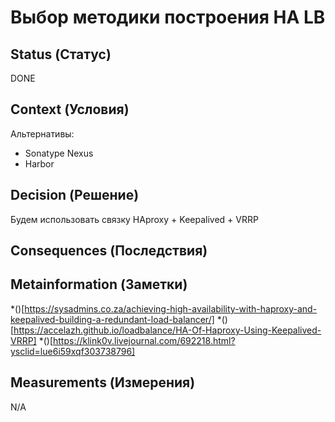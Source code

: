 # Выбор методики построения HA LB

## Status (Статус)
DONE

## Context (Условия)
Альтернативы:
* Sonatype Nexus
* Harbor

## Decision (Решение)
Будем использовать связку HAproxy + Keepalived + VRRP

## Consequences (Последствия)

## Metainformation (Заметки)
*()[https://sysadmins.co.za/achieving-high-availability-with-haproxy-and-keepalived-building-a-redundant-load-balancer/]
*()[https://accelazh.github.io/loadbalance/HA-Of-Haproxy-Using-Keepalived-VRRP]
*()[https://klink0v.livejournal.com/692218.html?ysclid=lue6i59xqf303738796]

## Measurements (Измерения)
N/A
